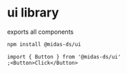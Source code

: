 # ui library

exports all components

```bash
npm install @midas-ds/ui
```

```tsx
import { Button } from '@midas-ds/ui'
;<Button>Click</Button>
```
